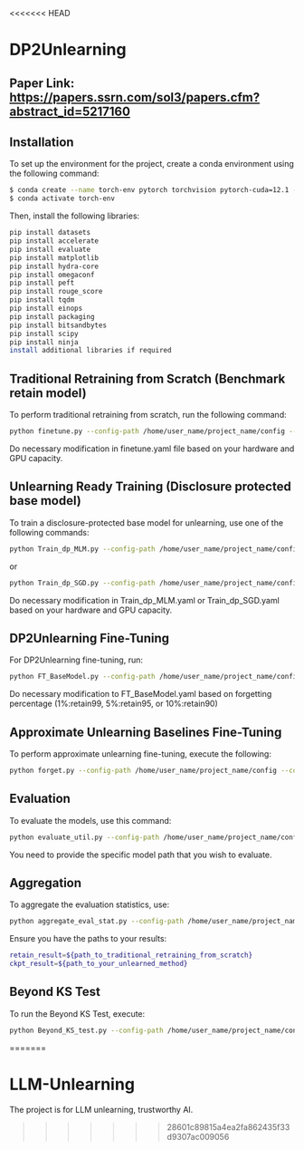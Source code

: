 <<<<<<< HEAD

# DP2Unlearning

## Paper Link: https://papers.ssrn.com/sol3/papers.cfm?abstract_id=5217160

## Installation

To set up the environment for the project, create a conda environment using the following command:

```bash
$ conda create --name torch-env pytorch torchvision pytorch-cuda=12.1 -c pytorch -c nvidia
$ conda activate torch-env
```

Then, install the following libraries:

```bash
pip install datasets
pip install accelerate
pip install evaluate
pip install matplotlib
pip install hydra-core
pip install omegaconf
pip install peft
pip install rouge_score
pip install tqdm
pip install einops
pip install packaging
pip install bitsandbytes
pip install scipy
pip install ninja
install additional libraries if required 
```

## Traditional Retraining from Scratch (Benchmark retain model)

To perform traditional retraining from scratch, run the following command:

```bash
python finetune.py --config-path /home/user_name/project_name/config --config-name finetune.yaml
```
Do necessary modification in finetune.yaml file based on your hardware and GPU capacity.

## Unlearning Ready Training (Disclosure protected base model)

To train a disclosure-protected base model for unlearning, use one of the following commands:

```bash
python Train_dp_MLM.py --config-path /home/user_name/project_name/config --config-name Train_dp_MLM.yaml
```
or
```bash
python Train_dp_SGD.py --config-path /home/user_name/project_name/config --config-name Train_dp_SGD.yaml
```
Do necessary modification in Train_dp_MLM.yaml or Train_dp_SGD.yaml based on your hardware and GPU capacity. 

## DP2Unlearning Fine-Tuning

For DP2Unlearning fine-tuning, run:

```bash
python FT_BaseModel.py --config-path /home/user_name/project_name/config --config-name FT_BaseModel.yaml
```
Do necessary modification to FT_BaseModel.yaml based on forgetting percentage (1%:retain99, 5%:retain95, or 10%:retain90)

## Approximate Unlearning Baselines Fine-Tuning

To perform approximate unlearning fine-tuning, execute the following:

```bash
python forget.py --config-path /home/user_name/project_name/config --config-name forget.yaml
```

## Evaluation

To evaluate the models, use this command:

```bash
python evaluate_util.py --config-path /home/user_name/project_name/config --config-name eval_everything.yaml
```
You need to provide the specific model path that you wish to evaluate. 

## Aggregation

To aggregate the evaluation statistics, use:

```bash
python aggregate_eval_stat.py --config-path /home/user_name/project_name/config --config-name aggregate_eval_stat.yaml
```

Ensure you have the paths to your results:

```bash
retain_result=${path_to_traditional_retraining_from_scratch}
ckpt_result=${path_to_your_unlearned_method}
```

## Beyond KS Test

To run the Beyond KS Test, execute:

```bash
python Beyond_KS_test.py --config-path /home/user_name/project_name/config --config-name aggregate_eval_stat.yaml
```

=======
# LLM-Unlearning
The project is for LLM unlearning, trustworthy AI.
>>>>>>> 28601c89815a4ea2fa862435f33d9307ac009056
